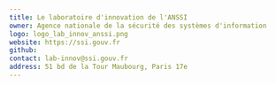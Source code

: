 ```yaml
---
title: Le laboratoire d'innovation de l'ANSSI
owner: Agence nationale de la sécurité des systèmes d'information
logo: logo_lab_innov_anssi.png
website: https://ssi.gouv.fr
github: 
contact: lab-innov@ssi.gouv.fr
address: 51 bd de la Tour Maubourg, Paris 17e
---
```


